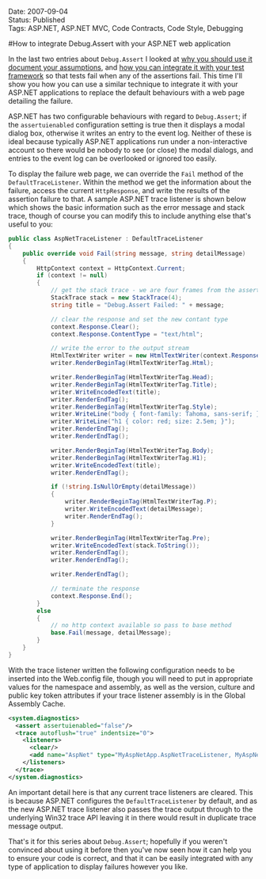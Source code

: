 Date: 2007-09-04  
Status: Published  
Tags: ASP.NET, ASP.NET MVC, Code Contracts, Code Style, Debugging

#How to integrate Debug.Assert with your ASP.NET web application

In the last two entries about `Debug.Assert` I looked at [why you should use it document your assumptions](/blog/document-your-assumptions-with-debug-assert-instead-of-comments), and [how you can integrate it with your test framework](/blog/how-to-integrate-debug-assert-with-your-unit-test-framework) so that tests fail when any of the assertions fail. This time I'll show you how you can use a similar technique to integrate it with your ASP.NET applications to replace the default behaviours with a web page detailing the failure.

ASP.NET has two configurable behaviours with regard to `Debug.Assert`; if the `assertuienabled` configuration setting is true then it displays a modal dialog box, otherwise it writes an entry to the event log. Neither of these is ideal because typically ASP.NET applications run under a non-interactive account so there would be nobody to see (or close) the modal dialogs, and entries to the event log can be overlooked or ignored too easily.

To display the failure web page, we can override the `Fail` method of the `DefaultTraceListener`. Within the method we get the information about the failure, access the current `HttpResponse`, and write the results of the assertion failure to that. A sample ASP.NET trace listener is shown below which shows the basic information such as the error message and stack trace, though of course you can modify this to include anything else that's useful to you:

~~~ csharp
public class AspNetTraceListener : DefaultTraceListener
{
    public override void Fail(string message, string detailMessage)
    {
        HttpContext context = HttpContext.Current;
        if (context != null)
        {
            // get the stack trace - we are four frames from the assert
            StackTrace stack = new StackTrace(4);
            string title = "Debug.Assert Failed: " + message;

            // clear the response and set the new contant type
            context.Response.Clear();
            context.Response.ContentType = "text/html";

            // write the error to the output stream             
            HtmlTextWriter writer = new HtmlTextWriter(context.Response.Output);
            writer.RenderBeginTag(HtmlTextWriterTag.Html);

            writer.RenderBeginTag(HtmlTextWriterTag.Head);
            writer.RenderBeginTag(HtmlTextWriterTag.Title);
            writer.WriteEncodedText(title);
            writer.RenderEndTag();
            writer.RenderBeginTag(HtmlTextWriterTag.Style);
            writer.WriteLine("body { font-family: Tahoma, sans-serif; }");
            writer.WriteLine("h1 { color: red; size: 2.5em; }");
            writer.RenderEndTag();
            writer.RenderEndTag();

            writer.RenderBeginTag(HtmlTextWriterTag.Body);
            writer.RenderBeginTag(HtmlTextWriterTag.H1);
            writer.WriteEncodedText(title);
            writer.RenderEndTag();

            if (!string.IsNullOrEmpty(detailMessage))
            {
                writer.RenderBeginTag(HtmlTextWriterTag.P);
                writer.WriteEncodedText(detailMessage);
                writer.RenderEndTag();
            }

            writer.RenderBeginTag(HtmlTextWriterTag.Pre);
            writer.WriteEncodedText(stack.ToString());
            writer.RenderEndTag();
            writer.RenderEndTag();

            writer.RenderEndTag();

            // terminate the response
            context.Response.End();
        }
        else
        {
            // no http context available so pass to base method
            base.Fail(message, detailMessage);
        }
    }
}
~~~

With the trace listener written the following configuration needs to be inserted into the Web.config file, though you will need to put in appropriate values for the namespace and assembly, as well as the version, culture and public key token attributes if your trace listener assembly is in the Global Assembly Cache.

~~~ xml
<system.diagnostics>
  <assert assertuienabled="false"/>
  <trace autoflush="true" indentsize="0">
    <listeners>
      <clear/>
      <add name="AspNet" type="MyAspNetApp.AspNetTraceListener, MyAspNetApp"/>
    </listeners>
  </trace>
</system.diagnostics>
~~~

An important detail here is that any current trace listeners are cleared. This is because ASP.NET configures the `DefaultTraceListener` by default, and as the new ASP.NET trace listener also passes the trace output through to the underlying Win32 trace API leaving it in there would result in duplicate trace message output.

That's it for this series about `Debug.Assert`; hopefully if you weren't convinced about using it before then you've now seen how it can help you to ensure your code is correct, and that it can be easily integrated with any type of application to display failures however you like.